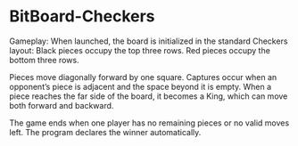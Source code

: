 # BitBoard-Checkers
Gameplay:
When launched, the board is initialized in the standard Checkers layout:
Black pieces occupy the top three rows.
Red pieces occupy the bottom three rows.

Pieces move diagonally forward by one square.
Captures occur when an opponent’s piece is adjacent and the space beyond it is empty.
When a piece reaches the far side of the board, it becomes a King, which can move both forward and backward.

The game ends when one player has no remaining pieces or no valid moves left.
The program declares the winner automatically.
